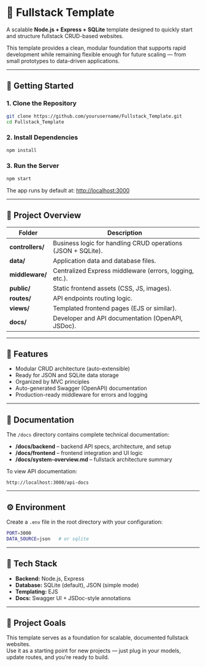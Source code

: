 # 🌟 Fullstack Template

A scalable **Node.js + Express + SQLite** template designed to quickly start and structure fullstack CRUD-based websites.

This template provides a clean, modular foundation that supports rapid development while remaining flexible enough for future scaling — from small prototypes to data-driven applications.

---

## 🚀 Getting Started

### 1. Clone the Repository
```bash
git clone https://github.com/yourusername/Fullstack_Template.git
cd Fullstack_Template
```

### 2. Install Dependencies
```bash
npm install
```

### 3. Run the Server
```bash
npm start
```
The app runs by default at: [http://localhost:3000](http://localhost:3000)

---

## 🧠 Project Overview

| Folder | Description |
|---------|--------------|
| **controllers/** | Business logic for handling CRUD operations (JSON + SQLite). |
| **data/** | Application data and database files. |
| **middleware/** | Centralized Express middleware (errors, logging, etc.). |
| **public/** | Static frontend assets (CSS, JS, images). |
| **routes/** | API endpoints routing logic. |
| **views/** | Templated frontend pages (EJS or similar). |
| **docs/** | Developer and API documentation (OpenAPI, JSDoc). |

---

## 🧩 Features

- Modular CRUD architecture (auto-extensible)
- Ready for JSON and SQLite data storage
- Organized by MVC principles
- Auto-generated Swagger (OpenAPI) documentation
- Production-ready middleware for errors and logging

---

## 🧭 Documentation

The `/docs` directory contains complete technical documentation:
- **/docs/backend** – backend API specs, architecture, and setup
- **/docs/frontend** – frontend integration and UI logic
- **/docs/system-overview.md** – fullstack architecture summary

To view API documentation:
```
http://localhost:3000/api-docs
```

---

## ⚙️ Environment

Create a `.env` file in the root directory with your configuration:
```bash
PORT=3000
DATA_SOURCE=json   # or sqlite
```

---

## 🧰 Tech Stack

- **Backend:** Node.js, Express
- **Database:** SQLite (default), JSON (simple mode)
- **Templating:** EJS
- **Docs:** Swagger UI + JSDoc-style annotations

---

## 🧱 Project Goals

This template serves as a foundation for scalable, documented fullstack websites.  
Use it as a starting point for new projects — just plug in your models, update routes, and you’re ready to build.
